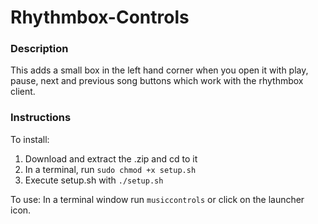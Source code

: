 # Rhythmbox-Controls

### Description

This adds a small box in the left hand corner when you open it with play, pause,
next and previous song buttons which work with the rhythmbox client.

### Instructions

To install:
1. Download and extract the .zip and cd to it
2. In a terminal, run `sudo chmod +x setup.sh`
3. Execute setup.sh with `./setup.sh`

To use:
In a terminal window run `musiccontrols` or click on the launcher icon.
